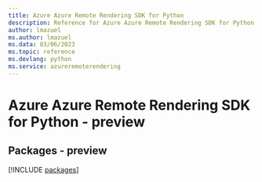 ```yaml
---
title: Azure Azure Remote Rendering SDK for Python
description: Reference for Azure Azure Remote Rendering SDK for Python
author: lmazuel
ms.author: lmazuel
ms.data: 03/06/2023
ms.topic: reference
ms.devlang: python
ms.service: azureremoterendering
---
```

# Azure Azure Remote Rendering SDK for Python - preview
## Packages - preview
[!INCLUDE [packages](azure-remote-rendering-index.md)]